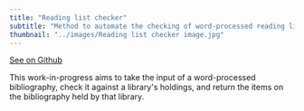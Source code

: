```yaml
---
title: "Reading list checker"
subtitle: "Method to automate the checking of word-processed reading lists"
thumbnail: "../images/Reading list checker image.jpg"
---
```


[See on Github](https://github.com/QueensCollegeLibrary/Reading_list_checker)

This work-in-progress aims to take the input of a word-processed bibliography, check it against a library's holdings, 
and return the items on the bibliography held by that library.
